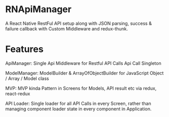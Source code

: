 # RNApiManager
A React Native RestFul API setup along with JSON parsing, success & failure callback with Custom Middleware and redux-thunk.

# Features 
ApiManager: 
    Single Api Middleware for Restful API Calls
    Api Call Singleton

ModelManager:
    ModelBuilder & ArrayOfObjectBuilder for JavaScript Object / Array / Model class

MVP: 
    MVP kinda Pattern in Screens for Models, API result etc via redux, react-redux

API Loader: 
    Single loader for all API Calls in every Screen, rather than managing component loader state in every component in Application.         
   
